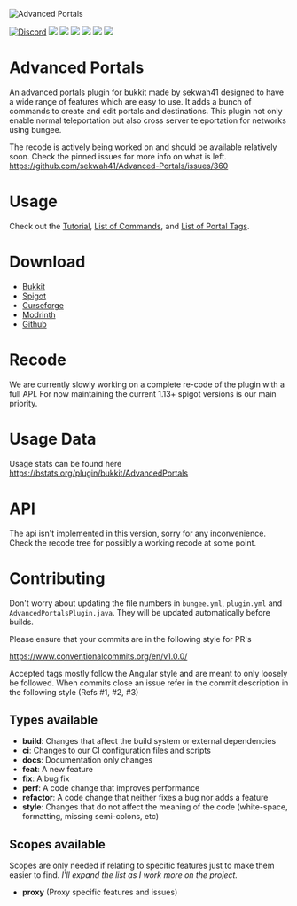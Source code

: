 ![Advanced Portals](https://i.imgur.com/UIF6cQR.png)

[![Discord](https://img.shields.io/discord/168282484037910528.svg?style=for-the-badge&logo=discord&logoColor=white)](https://discord.gg/fAJ3xJg)
[![](https://img.shields.io/github/contributors/sekwah41/Advanced-Portals.svg?style=for-the-badge&logo=github)](https://github.com/sekwah41/Advanced-Portals/graphs/contributors)
[![](https://img.shields.io/github/issues/sekwah41/Advanced-Portals.svg?style=for-the-badge&logo=github)](https://github.com/sekwah41/Advanced-Portals/issues)
[![](https://img.shields.io/github/issues-pr/sekwah41/Advanced-Portals.svg?style=for-the-badge&logo=github)](https://github.com/sekwah41/Advanced-Portals/pulls)
[![](https://img.shields.io/github/forks/sekwah41/Advanced-Portals.svg?style=for-the-badge&logo=github)](https://github.com/sekwah41/Advanced-Portals/network/members)
[![](https://img.shields.io/github/stars/sekwah41/Advanced-Portals.svg?style=for-the-badge&logo=github)](https://github.com/sekwah41/Advanced-Portals/stargazers)
[![](https://img.shields.io/github/license/sekwah41/Advanced-Portals.svg?logo=github&style=for-the-badge)](https://github.com/sekwah41/Advanced-Portals/blob/master/LICENSE.md)

Advanced Portals
==============
An advanced portals plugin for bukkit made by sekwah41 designed to have a wide range of features which are easy to use. It adds a bunch of commands to create and edit portals and destinations. This plugin not only enable normal teleportation but also cross server teleportation for networks using bungee.

The recode is actively being worked on and should be available relatively soon. Check the pinned issues for more info on what is left. https://github.com/sekwah41/Advanced-Portals/issues/360

# Usage

Check out the [Tutorial](https://advancedportals.sekwah.com/docs/intro), [List of Commands](https://advancedportals.sekwah.com/docs/commands), and [List of Portal Tags](https://advancedportals.sekwah.com/docs/portal-tags).

# Download

- [Bukkit](https://dev.bukkit.org/projects/advanced-portals)
- [Spigot](https://www.spigotmc.org/resources/advanced-portals.14356/)
- [Curseforge](https://www.curseforge.com/minecraft/bukkit-plugins/advanced-portals)
- [Modrinth](https://modrinth.com/plugin/advanced-portals)
- [Github](https://github.com/sekwah41/Advanced-Portals/releases)

# Recode

We are currently slowly working on a complete re-code of the plugin with a full API.
For now maintaining the current 1.13+ spigot versions is our main priority.

# Usage Data

Usage stats can be found here https://bstats.org/plugin/bukkit/AdvancedPortals

# API

The api isn't implemented in this version, sorry for any inconvenience. Check the recode tree for possibly a working recode at some point.

# Contributing

Don't worry about updating the file numbers in `bungee.yml`, `plugin.yml` and `AdvancedPortalsPlugin.java`.
They will be updated automatically before builds.

Please ensure that your commits are in the following style for PR's

https://www.conventionalcommits.org/en/v1.0.0/

Accepted tags mostly follow the Angular style and are meant to only loosely be followed.
When commits close an issue refer in the commit description in the following style (Refs #1, #2, #3)
## Types available
 * **build**: Changes that affect the build system or external dependencies
 * **ci**: Changes to our CI configuration files and scripts
 * **docs**: Documentation only changes
 * **feat**: A new feature
 * **fix**: A bug fix
 * **perf**: A code change that improves performance
 * **refactor**: A code change that neither fixes a bug nor adds a feature
 * **style**: Changes that do not affect the meaning of the code (white-space, formatting, missing semi-colons, etc)
<!---
We don't currently do tests. But in case.
 * **test**: Adding missing tests or correcting existing tests
-->

## Scopes available
Scopes are only needed if relating to specific features just to make them easier to find.
_I'll expand the list as I work more on the project._
   * **proxy** (Proxy specific features and issues)

